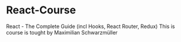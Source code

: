 # React-Course
React - The Complete Guide (incl Hooks, React Router, Redux)
This is course is tought by Maximilian Schwarzmüller
